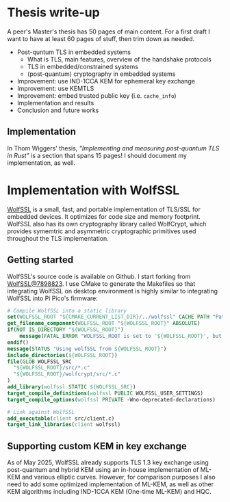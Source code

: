 # Thesis write-up
A peer's Master's thesis has 50 pages of main content. For a first draft I want to have at least 60 pages of stuff, then trim down as needed.

- Post-quntum TLS in embedded systems
    - What is TLS, main features, overview of the handshake protocols
    - TLS in embedded/constrained systems
    - (post-quantum) cryptography in embedded systems
- Improvement: use IND-1CCA KEM for ephemeral key exchange
- Improvement: use KEMTLS
- Improvement: embed trusted public key (i.e. `cache_info`)
- Implementation and results
- Conclusion and future works

## Implementation
In Thom Wiggers' thesis, *"Implementing and measuring post-quantum TLS in Rust"* is a section that spans 15 pages! I should document my implementation, as well.

# Implementation with WolfSSL
[WolfSSL](https://github.com/wolfSSL/wolfssl) is a small, fast, and portable implementation of TLS/SSL for embedded devices. It optimizes for code size and memory footprint. WolfSSL also has its own cryptography library called WolfCrypt, which provides symemtric and asymmetric cryptographic primitives used throughout the TLS implementation.

## Getting started
WolfSSL's source code is available on Github. I start forking from [WolfSSL@7898823](https://github.com/wolfssl/wolfssl/tree/7898823). I use CMake to generate the Makefiles so that integrating WolfSSL on desktop environment is highly similar to integrating WolfSSL into Pi Pico's firmware:

```cmake
# Compile WolfSSL into a static library
set(WOLFSSL_ROOT "${CMAKE_CURRENT_LIST_DIR}/../wolfssl" CACHE PATH "Path to WolfSSL installation")
get_filename_component(WOLFSSL_ROOT "${WOLFSSL_ROOT}" ABSOLUTE)
if(NOT IS_DIRECTORY "${WOLFSSL_ROOT}")
    message(FATAL_ERROR "WOLFSSL_ROOT is set to '${WOLFSSL_ROOT}', but this is not a valid directory.")
endif()
message(STATUS "Using wolfSSL from ${WOLFSSL_ROOT}")
include_directories(${WOLFSSL_ROOT})
file(GLOB WOLFSSL_SRC 
  "${WOLFSSL_ROOT}/src/*.c" 
  "${WOLFSSL_ROOT}/wolfcrypt/src/*.c"
)
add_library(wolfssl STATIC ${WOLFSSL_SRC})
target_compile_definitions(wolfssl PUBLIC WOLFSSL_USER_SETTINGS)
target_compile_options(wolfssl PRIVATE -Wno-deprecated-declarations)

# Link against WolfSSL
add_executable(client src/client.c)
target_link_libraries(client wolfssl)
```

## Supporting custom KEM in key exchange
As of May 2025, WolfSSL already supports TLS 1.3 key exchange using post-quantum and hybrid KEM using an in-house implementation of ML-KEM and various elliptic curves. However, for comparison purposes I also need to add some optimized implementation of ML-KEM, as well as other KEM algorithms including IND-1CCA KEM (One-time ML-KEM) and HQC.

